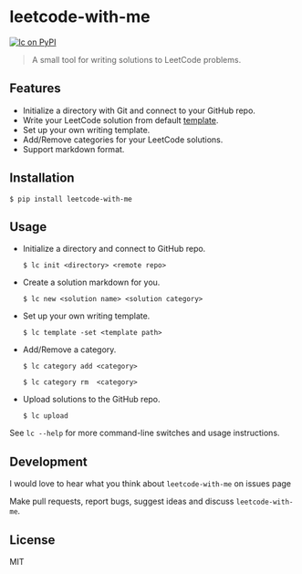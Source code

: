 # leetcode-with-me

[![lc on PyPI](https://img.shields.io/pypi/v/leetcode-with-me.svg?color=blue&style=for-the-badge)](https://pypi.org/project/leetcode-with-me/)

> A small tool for writing solutions to LeetCode problems.

## Features

* Initialize a directory with Git and connect to your GitHub repo.
* Write your LeetCode solution from default [template](lc/template.md).
* Set up your own writing template.
* Add/Remove categories for your LeetCode solutions.
* Support markdown format.

## Installation

`$ pip install leetcode-with-me`

## Usage

* Initialize a directory and connect to GitHub repo.

  `$ lc init <directory> <remote repo>`

* Create a solution markdown for you.

  `$ lc new <solution name> <solution category>`

* Set up your own writing template.

  `$ lc template -set <template path>`

* Add/Remove a category.

  `$ lc category add <category>`

  `$ lc category rm  <category>`

* Upload solutions to the GitHub repo.

  `$ lc upload`

See `lc --help` for more command-line switches and usage instructions.

## Development

I would love to hear what you think about `leetcode-with-me` on issues page

Make pull requests, report bugs, suggest ideas and discuss `leetcode-with-me`. 

## License
MIT
